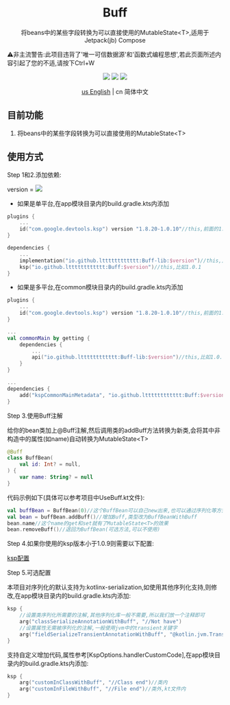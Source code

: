 <h1 align="center">Buff</h1>

<p align="center">将beans中的某些字段转换为可以直接使用的MutableState&lt;T&gt;,适用于Jetpack(jb) Compose</p>

<p>⚠️非主流警告:此项目违背了'唯一可信数据源'和'函数式编程思想',若此页面所述内容引起了您的不适,请按下Ctrl+W</p>

<p align="center">
<img src="https://img.shields.io/badge/Kotlin-Multiplatform-%237f52ff?logo=kotlin">
<img src="https://img.shields.io/badge/license-Apache%202-blue.svg?maxAge=2592000">
<img src="https://img.shields.io/maven-central/v/io.github.ltttttttttttt/Buff"/>
</p>

<div align="center"><a href="https://github.com/ltttttttttttt/Buff/blob/main/README.md">us English</a> | cn 简体中文</div>

## 目前功能

1. 将beans中的某些字段转换为可以直接使用的MutableState&lt;T&gt;

## 使用方式

Step 1和2.添加依赖:

version
= [![](https://img.shields.io/maven-central/v/io.github.ltttttttttttt/Buff)](https://repo1.maven.org/maven2/io/github/ltttttttttttt/Buff/)

* 如果是单平台,在app模块目录内的build.gradle.kts内添加

```kotlin
plugins {
    ...
    id("com.google.devtools.ksp") version "1.8.20-1.0.10"//this,前面的1.8.20对应你的kotlin版本,更多版本参考: https://github.com/google/ksp/releases
}

dependencies {
    ...
    implementation("io.github.ltttttttttttt:Buff-lib:$version")//this,比如1.0.1
    ksp("io.github.ltttttttttttt:Buff:$version")//this,比如1.0.1
}
```

* 如果是多平台,在common模块目录内的build.gradle.kts内添加

```kotlin
plugins {
    ...
    id("com.google.devtools.ksp") version "1.8.20-1.0.10"//this,前面的1.8.20对应你的kotlin版本,更多版本参考: https://github.com/google/ksp/releases
}

...
val commonMain by getting {
    dependencies {
        ...
        api("io.github.ltttttttttttt:Buff-lib:$version")//this,比如1.0.1
    }
}

...
dependencies {
    add("kspCommonMainMetadata", "io.github.ltttttttttttt:Buff:$version")
}
```

Step 3.使用Buff注解

给你的bean类加上@Buff注解,然后调用类的addBuff方法转换为新类,会将其中非构造中的属性(如name)自动转换为MutableState&lt;T&gt;

```kotlin
@Buff
class BuffBean(
    val id: Int? = null,
) {
    var name: String? = null
}
```

代码示例如下(具体可以参考项目中UseBuff.kt文件):

```kotlin
val buffBean = BuffBean(0)//这个BuffBean可以自己new出来,也可以通过序列化等方式
val bean = buffBean.addBuff()//增加Buff,类型改为BuffBeanWithBuff
bean.name//这个name的get和set就有了MutableState<T>的效果
bean.removeBuff()//退回为BuffBean(可选方法,可以不使用)
```

Step 4.如果你使用的ksp版本小于1.0.9则需要以下配置:

<a href="https://github.com/ltttttttttttt/Buff/blob/main/README_KSP_SRC_CN.md">ksp配置</a>

Step 5.可选配置

本项目对序列化的默认支持为:kotlinx-serialization,如使用其他序列化支持,则修改,在app模块目录内的build.gradle.kts内添加:

```kotlin
ksp {
    //设置类序列化所需要的注解,其他序列化库一般不需要,所以我们放一个注释即可
    arg("classSerializeAnnotationWithBuff", "//Not have")
    //设置属性无需被序列化的注解,一般使用jvm中的transient关键字
    arg("fieldSerializeTransientAnnotationWithBuff", "@kotlin.jvm.Transient")
}
```

支持自定义增加代码,属性参考[KspOptions.handlerCustomCode],在app模块目录内的build.gradle.kts内添加:

```kotlin
ksp {
    arg("customInClassWithBuff", "//Class end")//类内
    arg("customInFileWithBuff", "//File end")//类外,kt文件内
}
```

